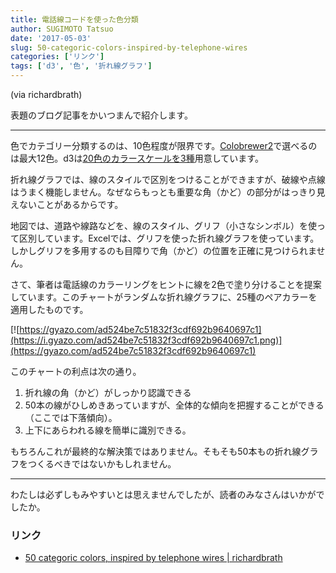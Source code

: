 ```yaml
---
title: 電話線コードを使った色分類
author: SUGIMOTO Tatsuo
date: '2017-05-03'
slug: 50-categoric-colors-inspired-by-telephone-wires
categories: ['リンク']
tags: ['d3', '色', '折れ線グラフ']
---
```


(via richardbrath)

表題のブログ記事をかいつまんで紹介します。

---

色でカテゴリー分類するのは、10色程度が限界です。[Colobrewer2](http://colorbrewer2.org/)で選べるのは最大12色。d3は[20色のカラースケールを3種](https://github.com/d3/d3-scale/blob/master/README.md#schemeCategory20)用意しています。

折れ線グラフでは、線のスタイルで区別をつけることができますが、破線や点線はうまく機能しません。なぜならもっとも重要な角（かど）の部分がはっきり見えないことがあるからです。

地図では、道路や線路などを、線のスタイル、グリフ（小さなシンボル）を使って区別しています。Excelでは、グリフを使った折れ線グラフを使っています。しかしグリフを多用するのも目障りで角（かど）の位置を正確に見つけられません。

さて、筆者は電話線のカラーリングをヒントに線を2色で塗り分けることを提案しています。このチャートがランダムな折れ線グラフに、25種のペアカラーを適用したものです。

[![https://gyazo.com/ad524be7c51832f3cdf692b9640697c1](https://i.gyazo.com/ad524be7c51832f3cdf692b9640697c1.png)](https://gyazo.com/ad524be7c51832f3cdf692b9640697c1)

このチャートの利点は次の通り。

1. 折れ線の角（かど）がしっかり認識できる
2. 50本の線がひしめきあっていますが、全体的な傾向を把握することができる（ここでは下落傾向）。
3. 上下にあらわれる線を簡単に識別できる。

もちろんこれが最終的な解決策ではありません。そもそも50本もの折れ線グラフをつくるべきではないかもしれません。

---

わたしは必ずしもみやすいとは思えませんでしたが、読者のみなさんはいかがでしたか。




### リンク
- [50 categoric colors, inspired by telephone wires | richardbrath](https://richardbrath.wordpress.com/2017/04/30/50-categoric-colors-inspired-by-telephone-wires/)